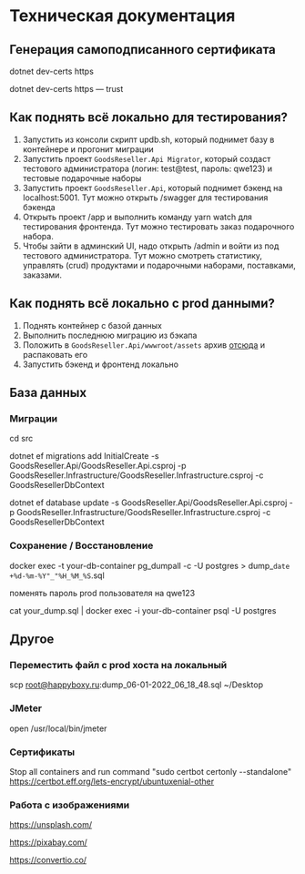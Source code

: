 # Техническая документация

## Генерация самоподписанного сертификата
dotnet dev-certs https

dotnet dev-certs https — trust

## Как поднять всё локально для тестирования?
1. Запустить из консоли скрипт updb.sh, который поднимет базу в контейнере и прогонит миграции
2. Запустить проект `GoodsReseller.Api Migrator`, который создаст тестового администратора (логин: test@test, пароль: qwe123) и тестовые подарочные наборы
3. Запустить проект `GoodsReseller.Api`, который поднимет бэкенд на localhost:5001. Тут можно открыть /swagger для тестирования бэкенда
4. Открыть проект /app и выполнить команду yarn watch для тестирования фронтенда. Тут можно тестировать заказ подарочного набора.
5. Чтобы зайти в админский UI, надо открыть /admin и войти из под тестового администратора. Тут можно смотреть статистику, управлять (crud) продуктами и подарочными наборами, поставками, заказами.

## Как поднять всё локально с prod данными?
1. Поднять контейнер с базой данных
2. Выполнить последнюю миграцию из бэкапа
3. Положить в `GoodsReseller.Api/wwwroot/assets` архив [отсюда](https://drive.google.com/file/d/19yhkXaRA69bObtr8IW6F341AA4KKbKqo/view?usp=drivesdk) и распаковать его
4. Запустить бэкенд и фронтенд локально

## База данных

### Миграции
cd src

dotnet ef migrations add InitialCreate -s GoodsReseller.Api/GoodsReseller.Api.csproj -p  GoodsReseller.Infrastructure/GoodsReseller.Infrastructure.csproj -c GoodsResellerDbContext

dotnet ef database update -s GoodsReseller.Api/GoodsReseller.Api.csproj -p  GoodsReseller.Infrastructure/GoodsReseller.Infrastructure.csproj -c GoodsResellerDbContext

### Сохранение / Восстановление
docker exec -t your-db-container pg_dumpall -c -U postgres > dump_`date +%d-%m-%Y"_"%H_%M_%S`.sql

поменять пароль prod пользователя на qwe123

cat your_dump.sql | docker exec -i your-db-container psql -U postgres

## Другое

### Переместить файл с prod хоста на локальный
scp root@happyboxy.ru:dump_06-01-2022_06_18_48.sql ~/Desktop

### JMeter
open /usr/local/bin/jmeter

### Сертификаты
Stop all containers and run command "sudo certbot certonly --standalone"
https://certbot.eff.org/lets-encrypt/ubuntuxenial-other

### Работа с изображениями

https://unsplash.com/

https://pixabay.com/

https://convertio.co/

